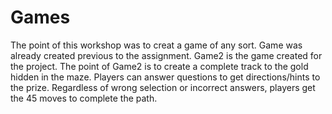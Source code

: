 # Games
The point of this workshop was to creat a game of any sort.
Game was already created previous to the assignment. 
Game2 is the game created for the project.
The point of Game2 is to create a complete track to the gold hidden in the maze.
Players can answer questions to get directions/hints to the prize.
Regardless of wrong selection or incorrect answers, players get the 45 moves to complete the path.
